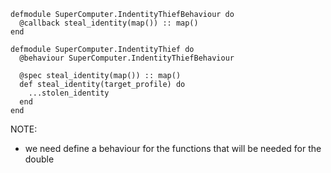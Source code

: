 ```elixir[0|1-3|6]
defmodule SuperComputer.IndentityThiefBehaviour do
  @callback steal_identity(map()) :: map()
end

defmodule SuperComputer.IndentityThief do
  @behaviour SuperComputer.IndentityThiefBehaviour
  
  @spec steal_identity(map()) :: map()
  def steal_identity(target_profile) do
    ...stolen_identity
  end
end
```
NOTE:
- we need define a behaviour for the functions that will be needed for the double
